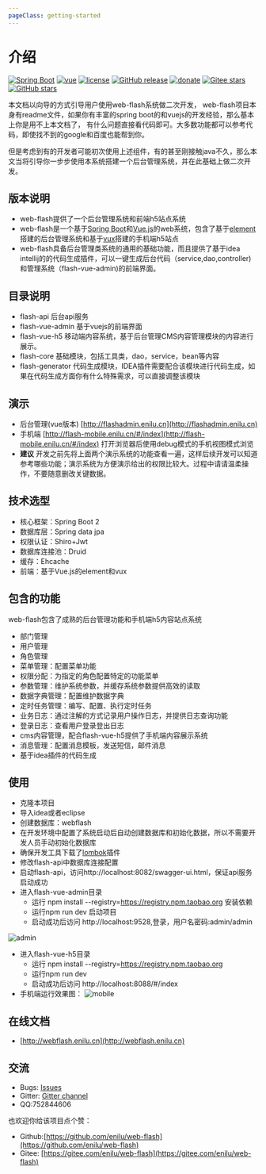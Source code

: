 ```yaml
---
pageClass: getting-started
---
```

# 介绍
[![Spring Boot](https://img.shields.io/badge/spring--boot-2.3.11.RELEASE-brightgreen)](https://github.com/spring-projects/spring-boot)
[![vue](https://img.shields.io/badge/vue-2.6.10-brightgreen.svg)](https://github.com/vuejs/vue)
[![license](https://img.shields.io/github/license/mashape/apistatus.svg)](https://github.com/enilu/web-flash/blob/master/LICENSE)
[![GitHub release](https://img.shields.io/github/release/enilu/web-flash.svg)](https://github.com/enilu/web-flash/releases)
[![donate](https://img.shields.io/badge/%24-donate-ff69b4.svg)](../../donate.md)
[![Gitee stars](https://gitee.com/enilu/web-flash/badge/star.svg?theme=social)](https://gitee.com/enilu/web-flash)
[![GitHub stars](https://img.shields.io/github/stars/enilu/web-flash.svg?style=social&label=Stars)](https://github.com/enilu/web-flash)

本文档以向导的方式引导用户使用web-flash系统做二次开发，
web-flash项目本身有readme文件，如果你有丰富的spring boot的和vuejs的开发经验，那么基本上你是用不上本文档了，
有什么问题直接看代码即可。大多数功能都可以参考代码，即使找不到的google和百度也能帮到你。

但是考虑到有的开发者可能初次使用上述组件，有的甚至刚接触java不久，那么本文当将引导你一步步使用本系统搭建一个后台管理系统，并在此基础上做二次开发。


## 版本说明
- web-flash提供了一个后台管理系统和前端h5站点系统
- web-flash是一个基于[Spring Boot](https://spring.io/projects/spring-boot/)和[Vue.js](https://cn.vuejs.org)的web系统，包含了基于[element](https://element.eleme.cn/#/zh-CN)搭建的后台管理系统和基于[vux](https://vux.li)搭建的手机端h5站点
- web-flash具备后台管理类系统的通用的基础功能，而且提供了基于idea intellij的的代码生成插件，可以一键生成后台代码（service,dao,controller)和管理系统（flash-vue-admin)的前端界面。

## 目录说明
- flash-api 后台api服务
- flash-vue-admin 基于vuejs的前端界面
- flash-vue-h5 移动端内容系统，基于后台管理CMS内容管理模块的内容进行展示。
- flash-core 基础模块，包括工具类，dao，service，bean等内容
- flash-generator 代码生成模块，IDEA插件需要配合该模块进行代码生成，如果在代码生成方面你有什么特殊需求，可以直接调整该模块

## 演示
- 后台管理(vue版本) [http://flashadmin.enilu.cn](http://flashadmin.enilu.cn)
- 手机端 [http://flash-mobile.enilu.cn/#/index](http://flash-mobile.enilu.cn/#/index) 打开浏览器后使用debug模式的手机视图模式浏览
- **建议** 开发之前先将上面两个演示系统的功能查看一遍，这样后续开发可以知道参考哪些功能；演示系统为方便演示给出的权限比较大。过程中请请温柔操作，不要随意删改关键数据。


## 技术选型
- 核心框架：Spring Boot 2
- 数据库层：Spring data jpa
- 权限认证：Shiro+Jwt
- 数据库连接池：Druid
- 缓存：Ehcache
- 前端：基于Vue.js的element和vux 


## 包含的功能
web-flash包含了成熟的后台管理功能和手机端h5内容站点系统
- 部门管理
- 用户管理
- 角色管理
- 菜单管理：配置菜单功能
- 权限分配：为指定的角色配置特定的功能菜单
- 参数管理：维护系统参数，并缓存系统参数提供高效的读取
- 数据字典管理：配置维护数据字典
- 定时任务管理：编写、配置、执行定时任务
- 业务日志：通过注解的方式记录用户操作日志，并提供日志查询功能
- 登录日志：查看用户登录登出日志
- cms内容管理，配合flash-vue-h5提供了手机端内容展示系统
- 消息管理：配置消息模板，发送短信，邮件消息
- 基于idea插件的代码生成

## 使用

- 克隆本项目
- 导入idea或者eclipse
- 创建数据库：webflash
- 在开发环境中配置了系统启动后自动创建数据库和初始化数据，所以不需要开发人员手动初始化数据库
- 确保开发工具下载了[lombok](https://www.zhihu.com/question/42348457)插件
- 修改flash-api中数据库连接配置
- 启动flash-api，访问http://localhost:8082/swagger-ui.html，保证api服务启动成功
- 进入flash-vue-admin目录
    - 运行 npm install --registry=https://registry.npm.taobao.org 安装依赖
    - 运行npm run dev 启动项目
    - 启动成功后访问 http://localhost:9528,登录，用户名密码:admin/admin 
    

 ![admin](https://gitee.com/enilu/web-flash/raw/master/docs/vuejs.gif)

- 进入flash-vue-h5目录
    - 运行 npm install --registry=https://registry.npm.taobao.org
    - 运行npm run dev
    - 启动成功后访问 http://localhost:8088/#/index
- 手机端运行效果图：
    ![mobile](https://gitee.com/enilu/web-flash/raw/master/docs/flash-mobile.gif)

## 在线文档
- [http://webflash.enilu.cn](http://webflash.enilu.cn)

## 交流
- Bugs: [Issues](https://github.com/enilu/web-flash/issues/new)
- Gitter: [Gitter channel](https://gitter.im/web-flash/community)
- QQ:752844606


也欢迎你给该项目点个赞：
- Github:[https://github.com/enilu/web-flash](https://github.com/enilu/web-flash)
- Gitee: [https://gitee.com/enilu/web-flash](https://gitee.com/enilu/web-flash)
